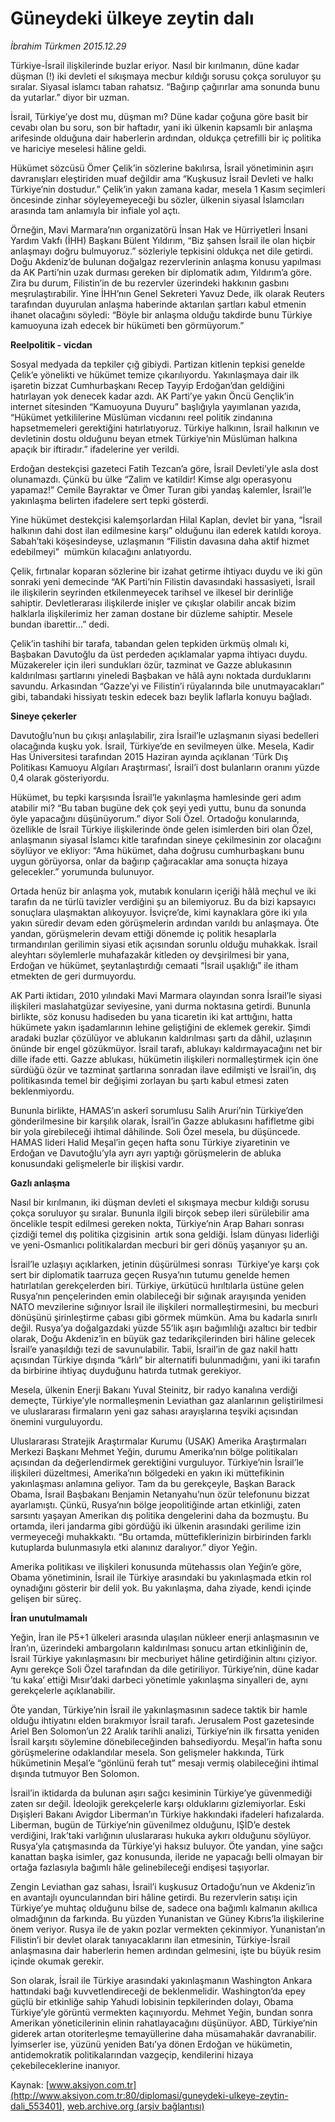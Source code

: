 # Güneydeki ülkeye zeytin dalı

*İbrahim Türkmen 2015.12.29*

<div class="pNewsDetailMainContent ctx_content" itemprop="articleBody">
 <p>
  Türkiye-İsrail ilişkilerinde buzlar eriyor. Nasıl bir kırılmanın, düne kadar düşman (!) iki devleti el sıkışmaya mecbur kıldığı sorusu çokça soruluyor şu sıralar. Siyasal islamcı taban rahatsız. “Bağırıp çağırırlar ama sonunda bunu da yutarlar.” diyor bir uzman.
 </p>
 <p>
  İsrail, Türkiye’ye dost mu, düşman mı? Düne kadar çoğuna göre basit bir cevabı olan bu soru, son bir haftadır, yani iki ülkenin kapsamlı bir anlaşma arifesinde olduğuna dair haberlerin ardından, oldukça çetrefilli bir iç politika ve hariciye meselesi hâline geldi.
 </p>
 <p>
  Hükümet sözcüsü Ömer Çelik’in sözlerine bakılırsa, İsrail yönetiminin aşırı davranışları eleştiriden muaf değildir ama “Kuşkusuz İsrail Devleti ve halkı Türkiye’nin dostudur.” Çelik’in yakın zamana kadar, mesela 1 Kasım seçimleri öncesinde zinhar söyleyemeyeceği bu sözler, ülkenin siyasal İslamcıları arasında tam anlamıyla bir infiale yol açtı.
 </p>
 <p>
  Örneğin, Mavi Marmara’nın organizatörü İnsan Hak ve Hürriyetleri İnsani Yardım Vakfı (İHH) Başkanı Bülent Yıldırım, “Biz şahsen İsrail ile olan hiçbir anlaşmayı doğru bulmuyoruz.” sözleriyle tepkisini oldukça net dile getirdi. Doğu Akdeniz’de bulunan doğalgaz rezervlerinin anlaşma konusu yapılması da AK Parti’nin uzak durması gereken bir diplomatik adım, Yıldırım’a göre. Zira bu durum, Filistin’in de bu rezervler üzerindeki hakkının gasbını meşrulaştırabilir. Yine İHH’nın Genel Sekreteri Yavuz Dede, ilk olarak Reuters tarafından duyurulan anlaşma haberinde aktarılan şartları kabul etmenin ihanet olacağını söyledi: “Böyle bir anlaşma olduğu takdirde bunu Türkiye kamuoyuna izah edecek bir hükümeti ben görmüyorum.”
 </p>
 <p>
  <strong>
   Reelpolitik - vicdan
  </strong>
 </p>
 <p>
  Sosyal medyada da tepkiler çığ gibiydi. Partizan kitlenin tepkisi genelde Çelik’e yönelikti ve hükümet temize çıkarılıyordu. Yakınlaşmaya dair ilk işaretin bizzat Cumhurbaşkanı Recep Tayyip Erdoğan’dan geldiğini hatırlayan yok denecek kadar azdı. AK Parti’ye yakın Öncü Gençlik’in internet sitesinden “Kamuoyuna Duyuru” başlığıyla yayımlanan yazıda, “Hükümet yetkililerine Müslüman vicdanını reel politik zindanına hapsetmemeleri gerektiğini hatırlatıyoruz. Türkiye halkının, İsrail halkının ve devletinin dostu olduğunu beyan etmek Türkiye’nin Müslüman halkına apaçık bir iftiradır.” ifadelerine yer verildi.
 </p>
 <p>
  Erdoğan destekçisi gazeteci Fatih Tezcan’a göre, İsrail Devleti’yle asla dost olunamazdı. Çünkü bu ülke “Zalim ve katildir! Kimse algı operasyonu yapamaz!” Cemile Bayraktar ve Ömer Turan gibi yandaş kalemler, İsrail’le yakınlaşma belirten ifadelere sert tepki gösterdi.
 </p>
 <p>
  Yine hükümet destekçisi kalemşorlardan Hilal Kaplan, devlet bir yana, “İsrail halkının dahi dost ilan edilmesine karşı” olduğunu ilan ederek katıldı koroya. Sabah’taki köşesindeyse, uzlaşmanın “Filistin davasına daha aktif hizmet edebilmeyi”  mümkün kılacağını anlatıyordu.
 </p>
 <p>
  Çelik, fırtınalar koparan sözlerine bir izahat getirme ihtiyacı duydu ve iki gün sonraki yeni demecinde “AK Parti’nin Filistin davasındaki hassasiyeti, İsrail ile ilişkilerin seyrinden etkilenmeyecek tarihsel ve ilkesel bir derinliğe sahiptir. Devletlerarası ilişkilerde inişler ve çıkışlar olabilir ancak bizim halklarla ilişkilerimiz her zaman dostane bir düzleme sahiptir. Mesele bundan ibarettir...” dedi.
 </p>
 <p>
  Çelik’in tashihi bir tarafa, tabandan gelen tepkiden ürkmüş olmalı ki, Başbakan Davutoğlu da üst perdeden açıklamalar yapma ihtiyacı duydu. Müzakereler için ileri sundukları özür, tazminat ve Gazze ablukasının kaldırılması şartlarını yineledi Başbakan ve hâlâ aynı noktada durduklarını savundu. Arkasından “Gazze’yi ve Filistin’i rüyalarında bile unutmayacakları” gibi, tabandaki hissiyatı teskin edecek bazı beylik laflarla konuyu bağladı.
 </p>
 <p>
  <strong>
   Sineye çekerler
  </strong>
 </p>
 <p>
  Davutoğlu’nun bu çıkışı anlaşılabilir, zira İsrail’le uzlaşmanın siyasi bedelleri olacağında kuşku yok. İsrail, Türkiye’de en sevilmeyen ülke. Mesela, Kadir Has Üniversitesi tarafından 2015 Haziran ayında açıklanan ‘Türk Dış Politikası Kamuoyu Algıları Araştırması’, İsrail’i dost bulanların oranını yüzde 0,4 olarak gösteriyordu.
 </p>
 <p>
  Hükümet, bu tepki karşısında İsrail’le yakınlaşma hamlesinde geri adım atabilir mi? “Bu taban bugüne dek çok şeyi yedi yuttu, bunu da sonunda öyle yapacağını düşünüyorum.” diyor Soli Özel. Ortadoğu konularında, özellikle de İsrail Türkiye ilişkilerinde önde gelen isimlerden biri olan Özel, anlaşmanın siyasal İslamcı kitle tarafından sineye çekilmesinin zor olacağını söylüyor ve ekliyor: “Ama hükümet, daha doğrusu cumhurbaşkanı bunu uygun görüyorsa, onlar da bağırıp çağıracaklar ama sonuçta hizaya gelecekler.” yorumunda bulunuyor.
 </p>
 <p>
  Ortada henüz bir anlaşma yok, mutabık konuların içeriği hâlâ meçhul ve iki tarafın da ne türlü tavizler verdiğini şu an bilemiyoruz. Bu da bizi kapsayıcı sonuçlara ulaşmaktan alıkoyuyor. İsviçre’de, kimi kaynaklara göre iki yıla yakın süredir devam eden görüşmelerin ardından varıldı bu anlaşmaya. Öte yandan, görüşmelerin devam ettiği dönemde iç politik hesaplarla tırmandırılan gerilimin siyasi etik açısından sorunlu olduğu muhakkak. İsrail aleyhtarı söylemlerle muhafazakâr kitleden oy devşirilmesi bir yana, Erdoğan ve hükümet, şeytanlaştırdığı cemaati “İsrail uşaklığı” ile itham etmekten de geri durmuyordu.
 </p>
 <p>
  AK Parti iktidarı, 2010 yılındaki Mavi Marmara olayından sonra İsrail’le siyasi ilişkileri maslahatgüzar seviyesine, yani durma noktasına getirdi. Bununla birlikte, söz konusu hadiseden bu yana ticaretin iki kat arttığını, hatta hükümete yakın işadamlarının lehine geliştiğini de eklemek gerekir. Şimdi aradaki buzlar çözülüyor ve ablukanın kaldırılması şartı da dâhil, uzlaşının önünde bir engel gözükmüyor. İsrail tarafı, ablukayı kaldırmayacağını net bir dille ifade etti. Gazze ablukası, hükümetin ilişkileri normalleştirmek için öne sürdüğü özür ve tazminat şartlarına sonradan ilave edilmişti ve İsrail’in, dış politikasında temel bir değişimi zorlayan bu şartı kabul etmesi zaten beklenmiyordu.
 </p>
 <p>
  Bununla birlikte, HAMAS’ın askerî sorumlusu Salih Aruri’nin Türkiye’den gönderilmesine bir karşılık olarak, İsrail’in Gazze ablukasını hafifletme gibi bir yola girebileceği ihtimal dâhilinde. Soli Özel mesela, bu düşüncede. HAMAS lideri Halid Meşal’in geçen hafta sonu Türkiye ziyaretinin ve Erdoğan ve Davutoğlu’yla ayrı ayrı yaptığı görüşmelerin de abluka konusundaki gelişmelerle bir ilişkisi vardır.
 </p>
 <p>
  <strong>
   Gazlı anlaşma
  </strong>
 </p>
 <p>
  Nasıl bir kırılmanın, iki düşman devleti el sıkışmaya mecbur kıldığı sorusu çokça soruluyor şu sıralar. Bununla ilgili birçok sebep ileri sürülebilir ama öncelikle tespit edilmesi gereken nokta, Türkiye’nin Arap Baharı sonrası çizdiği temel dış politika çizgisinin  artık sona geldiği. İslam dünyası liderliği ve yeni-Osmanlıcı politikalardan mecburi bir geri dönüş yaşanıyor şu an.
 </p>
 <p>
  İsrail’le uzlaşıyı açıklarken, jetinin düşürülmesi sonrası  Türkiye’ye karşı çok sert bir diplomatik taarruza geçen Rusya’nın tutumu genelde hemen hatırlatılan gerekçelerden biri. Türkiye, ürkütücü hırıltılarla üstüne gelen Rusya’nın pençelerinden emin olabileceği bir sığınak arayışında yeniden NATO mevzilerine sığınıyor İsrail ile ilişkileri normalleştirmesini, bu mecburi dönüşünü şirinleştirme çabası gibi görmek mümkün. Ama bu kadarla sınırlı değil. Rusya’ya doğalgazdaki yüzde 55’lik aşırı bağımlılığı azaltıcı bir tedbir olarak, Doğu Akdeniz’in en büyük gaz tedarikçilerinden biri hâline gelecek İsrail’e yanaşıldığı tezi de savunulabilir. Tabii, İsrail’in de gaz nakil hattı açısından Türkiye dışında “kârlı” bir alternatifi bulunmadığını, yani iki tarafın da birbirine ihtiyaç duyduğunu hatırda tutmak gerekiyor.
 </p>
 <p>
  Mesela, ülkenin Enerji Bakanı Yuval Steinitz, bir radyo kanalına verdiği demeçte, Türkiye’yle normalleşmenin Leviathan gaz alanlarının geliştirilmesi ve uluslararası firmaların yeni gaz sahası arayışlarına teşviki açısından önemini vurguluyordu.
 </p>
 <p>
  Uluslararası Stratejik Araştırmalar Kurumu (USAK) Amerika Araştırmaları Merkezi Başkanı Mehmet Yeğin, durumu Amerika’nın bölge politikaları açısından da değerlendirmek gerektiğini vurguluyor. Türkiye’nin İsrail’le ilişkileri düzeltmesi, Amerika’nın bölgedeki en yakın iki müttefikinin yakınlaşması anlamına geliyor. Tam da bu gerekçeyle, Başkan Barack Obama, İsrail Başbakanı Benjamin Netanyahu’nun özür telefonunu bizzat ayarlamıştı. Çünkü, Rusya’nın bölge jeopolitiğinde artan etkinliği, zaten sarsıntı yaşayan Amerikan dış politika dengelerini daha da bozmuştu. Bu ortamda, ileri jandarma gibi gördüğü iki ülkenin arasındaki gerilime izin vermeyeceği muhakkaktı. “Bu ortamda, müttefiklerinizin birbirinden farklı kutuplarda bulunmasıyla etki alanınız daralıyor.” diyor Yeğin.
 </p>
 <p>
  Amerika politikası ve ilişkileri konusunda mütehassıs olan Yeğin’e göre, Obama yönetiminin, İsrail ile Türkiye arasındaki bu yakınlaşmada etkin rol oynadığını gösterir bir delil yok. Bu yakınlaşma, daha ziyade, kendi içinde gelişen bir süreç.
 </p>
 <p>
  <strong>
   İran unutulmamalı
  </strong>
 </p>
 <p>
  Yeğin, İran ile P5+1 ülkeleri arasında ulaşılan nükleer enerji anlaşmasının ve İran’ın, üzerindeki ambargoların kaldırılması sonucu artan etkinliğinin de, İsrail Türkiye yakınlaşmasını bir mecburiyet hâline getirdiğinin altını çiziyor. Aynı gerekçe Soli Özel tarafından da dile getiriliyor. Türkiye’nin, düne kadar ‘tu kaka’ ettiği Mısır’daki darbeci yönetimle yakınlaşma sinyalleri de, aynı gerekçelerle açıklanabilir.
 </p>
 <p>
  Öte yandan, Türkiye’nin İsrail ile yakınlaşmasının sadece taktik bir hamle olduğu ihtiyatını elden bırakmıyor İsrail tarafı. Jerusalem Post gazetesinde Ariel Ben Solomon’un 22 Aralık tarihli analizi, Türkiye’nin ilk fırsatta yeniden İsrail karşıtı söylemine dönebileceğinden bahsediyordu. Meşal’in hafta sonu görüşmelerine odaklandılar mesela. Son gelişmeler hakkında, Türk hükümetinin Meşal’e “gönlünü ferah tut” mesajı vermiş olabileceğini ihtimal dışında tutmuyor Ben Solomon.
 </p>
 <p>
  İsrail’in iktidarda da bulunan aşırı sağcı kesiminin Türkiye’ye güvenmediği zaten sır değil. İdeolojik gerekçelerle karşı olduklarını gizlemiyorlar. Eski Dışişleri Bakanı Avigdor Liberman’ın Türkiye hakkındaki ifadeleri hafızalarda. Liberman, bugün de Türkiye’nin güvenilmez olduğunu, IŞİD’e destek verdiğini, Irak’taki varlığının uluslararası hukuka aykırı olduğunu söylüyor. Rusya’yla çatışmasında da Türkiye’yi haksız buluyor. Öte yandan, yine sağcı kanattan başka isimler, gaz konusunda, ileride ne yapacağı belli olmayan bir ortağa fazlasıyla bağımlı hâle gelinebileceği endişesi taşıyorlar.
 </p>
 <p>
  Zengin Leviathan gaz sahası, İsrail’i kuşkusuz Ortadoğu’nun ve Akdeniz’in en avantajlı oyuncularından biri hâline getirdi. Bu rezervlerin satışı için Türkiye’ye muhtaç olduğunu bilse de, sadece ona bağımlı kalmanın akıllıca olmadığının da farkında. Bu yüzden Yunanistan ve Güney Kıbrıs’la ilişkilerine önem veriyor. Rusya ile de yakın pozlar vermekten çekinmiyor. Yunanistan’ın Filistin’i bir devlet olarak tanıyacaklarını ilan etmesinin, Türkiye-İsrail anlaşmasına dair haberlerin hemen ardından gelmesini, işte bu büyük resim içinde okumak gerekir.
 </p>
 <p>
  Son olarak, İsrail ile Türkiye arasındaki yakınlaşmanın Washington Ankara hattındaki bağı kuvvetlendireceği de beklenmelidir. Washington’da epey güçlü bir etkinliğe sahip Yahudi lobisinin tepkilerinden dolayı, Obama Türkiye’yle görüntü vermekten kaçınıyordu. Mehmet Yeğin, bundan sonra Amerikan yöneticilerinin elinin rahatlayacağını düşünüyor. ABD, Türkiye’nin giderek artan otoriterleşme temayüllerine daha müsamahakâr davranabilir. İyimserler ise, yüzünü yeniden Batı’ya dönen Erdoğan ve hükümetin, antidemokratik politikalarından vazgeçip, kendilerini hizaya çekebileceklerine inanıyor.
 </p>
</div>


Kaynak: [www.aksiyon.com.tr](http://www.aksiyon.com.tr:80/diplomasi/guneydeki-ulkeye-zeytin-dali_553401), [web.archive.org (arşiv bağlantısı)](http://web.archive.org/web/20160102211247/http://www.aksiyon.com.tr:80/diplomasi/guneydeki-ulkeye-zeytin-dali_553401)
